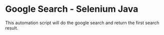 # Google Search - Selenium Java
This automation script will do the google search and return the first search result. 
